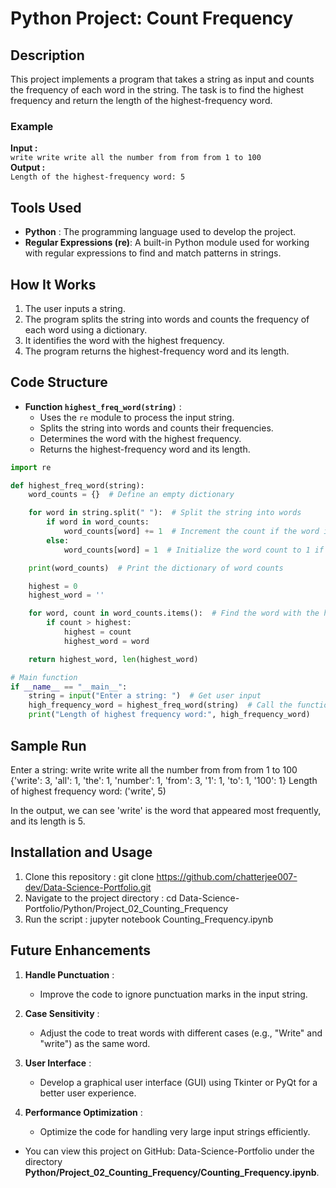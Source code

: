 # Python Project: Count Frequency

## Description
This project implements a program that takes a string as input and counts the frequency of each word in the string. The task is to find the highest frequency and return the length of the highest-frequency word.

### Example
**Input :**  
`write write write all the number from from from 1 to 100`  
**Output :**  
`Length of the highest-frequency word: 5`

## Tools Used
- **Python** : The programming language used to develop the project.
- **Regular Expressions (re)**: A built-in Python module used for working with regular expressions to find and match patterns in strings.

## How It Works
1. The user inputs a string.
2. The program splits the string into words and counts the frequency of each word using a dictionary.
3. It identifies the word with the highest frequency.
4. The program returns the highest-frequency word and its length.

## Code Structure
- **Function `highest_freq_word(string)`** :
  - Uses the `re` module to process the input string.
  - Splits the string into words and counts their frequencies.
  - Determines the word with the highest frequency.
  - Returns the highest-frequency word and its length.

```python
import re

def highest_freq_word(string):
    word_counts = {}  # Define an empty dictionary

    for word in string.split(" "):  # Split the string into words
        if word in word_counts:
            word_counts[word] += 1  # Increment the count if the word is already in the dictionary
        else:
            word_counts[word] = 1  # Initialize the word count to 1 if it's not in the dictionary

    print(word_counts)  # Print the dictionary of word counts

    highest = 0
    highest_word = ''

    for word, count in word_counts.items():  # Find the word with the highest frequency
        if count > highest:
            highest = count
            highest_word = word

    return highest_word, len(highest_word)

# Main function
if __name__ == "__main__":
    string = input("Enter a string: ")  # Get user input
    high_frequency_word = highest_freq_word(string)  # Call the function
    print("Length of highest frequency word:", high_frequency_word)
```

## Sample Run
Enter a string: write write write all the number from from from 1 to 100
{'write': 3, 'all': 1, 'the': 1, 'number': 1, 'from': 3, '1': 1, 'to': 1, '100': 1}
Length of highest frequency word: ('write', 5)

In the output, we can see 'write' is the word that appeared most frequently, and its length is 5.

## Installation and Usage
1. Clone this repository :
   git clone https://github.com/chatterjee007-dev/Data-Science-Portfolio.git
2. Navigate to the project directory :
   cd Data-Science-Portfolio/Python/Project_02_Counting_Frequency
3. Run the script :
   jupyter notebook Counting_Frequency.ipynb
   
## Future Enhancements
1. **Handle Punctuation** :
   - Improve the code to ignore punctuation marks in the input string.

2. **Case Sensitivity** :
   - Adjust the code to treat words with different cases (e.g., "Write" and "write") as the same word.

3. **User Interface** :
   - Develop a graphical user interface (GUI) using Tkinter or PyQt for a better user experience.

4. **Performance Optimization** :
   - Optimize the code for handling very large input strings efficiently.

- You can view this project on GitHub: Data-Science-Portfolio under the directory **Python/Project_02_Counting_Frequency/Counting_Frequency.ipynb**.




